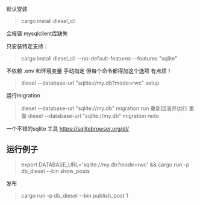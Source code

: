默认安装
> cargo install diesel_cli

会报错 mysqlclient库缺失

只安装特定支持：
>  cargo install diesel_cli --no-default-features --features "sqlite"

不依赖 .env 和环境变量 手动指定 但每个命令都得加这个选项 有点烦！
> diesel  --database-url "sqlite://my.db?mode=rwc" setup


运行migration
> diesel --database-url "sqlite://my.db"  migration run
重新回滚并运行 重做
> diesel --database-url "sqlite://my.db"  migration redo

一个不错的sqlite 工具
https://sqlitebrowser.org/dl/


## 运行例子
>  export DATABASE_URL='sqlite://my.db?mode=rwc' && cargo run -p db_diesel --bin show_posts

发布
> cargo run -p db_diesel --bin publish_post 1